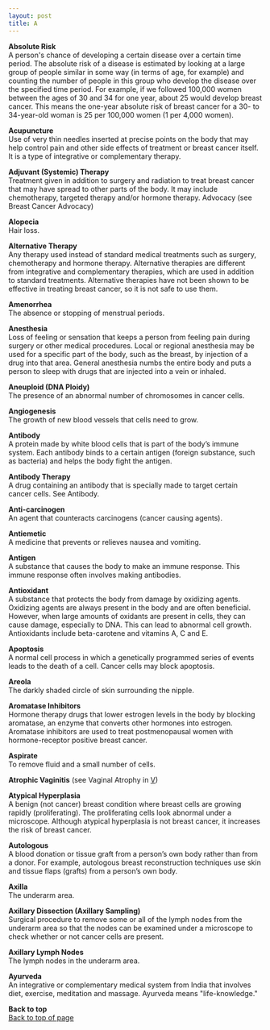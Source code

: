 ```yaml
---
layout: post
title: A
---
```


<a name="top"></a>

**Absolute Risk** \
A person's chance of developing a certain disease over a certain time period. The absolute risk of a disease is estimated by looking at a large group of people similar in some way (in terms of age, for example) and counting the number of people in this group who develop the disease over the specified time period. For example, if we followed 100,000 women between the ages of 30 and 34 for one year, about 25 would develop breast cancer. This means the one-year absolute risk of breast cancer for a 30- to 34-year-old woman is 25 per 100,000 women (1 per 4,000 women).

**Acupuncture** \
Use of very thin needles inserted at precise points on the body that may help control pain and other side effects of treatment or breast cancer itself. It is a type of integrative or complementary therapy.

**Adjuvant (Systemic) Therapy** \
Treatment given in addition to surgery and radiation to treat breast cancer that may have spread to other parts of the body. It may include chemotherapy, targeted therapy and/or hormone therapy.
Advocacy (see Breast Cancer Advocacy)
 
**Alopecia** \
Hair loss.

**Alternative Therapy** \
Any therapy used instead of standard medical treatments such as surgery, chemotherapy and hormone therapy. Alternative therapies are different from integrative and complementary therapies, which are used in addition to standard treatments. Alternative therapies have not been shown to be effective in treating breast cancer, so it is not safe to use them.

**Amenorrhea** \
The absence or stopping of menstrual periods.

**Anesthesia** \
Loss of feeling or sensation that keeps a person from feeling pain during surgery or other medical procedures. Local or regional anesthesia may be used for a specific part of the body, such as the breast, by injection of a drug into that area. General anesthesia numbs the entire body and puts a person to sleep with drugs that are injected into a vein or inhaled.

**Aneuploid (DNA Ploidy)** \
The presence of an abnormal number of chromosomes in cancer cells.

**Angiogenesis** \
The growth of new blood vessels that cells need to grow.

**Antibody** \
A protein made by white blood cells that is part of the body’s immune system. Each antibody binds to a certain antigen (foreign substance, such as bacteria) and helps the body fight the antigen.

**Antibody Therapy** \
A drug containing an antibody that is specially made to target certain cancer cells. See Antibody.

**Anti-carcinogen** \
An agent that counteracts carcinogens (cancer causing agents).

**Antiemetic** \
A medicine that prevents or relieves nausea and vomiting.

**Antigen** \
A substance that causes the body to make an immune response. This immune response often involves making antibodies.
 
**Antioxidant** \
A substance that protects the body from damage by oxidizing agents. Oxidizing agents are always present in the body and are often beneficial. However, when large amounts of oxidants are present in cells, they can cause damage, especially to DNA. This can lead to abnormal cell growth. Antioxidants include beta-carotene and vitamins A, C and E.

**Apoptosis** \
A normal cell process in which a genetically programmed series of events leads to the death of a cell. Cancer cells may block apoptosis.

**Areola** \
The darkly shaded circle of skin surrounding the nipple.

**Aromatase Inhibitors** \
Hormone therapy drugs that lower estrogen levels in the body by blocking aromatase, an enzyme that converts other hormones into estrogen. Aromatase inhibitors are used to treat postmenopausal women with hormone-receptor positive breast cancer.

**Aspirate** \
To remove fluid and a small number of cells.

**Atrophic Vaginitis** (see Vaginal Atrophy in [V](V.html)) 

**Atypical Hyperplasia** \
A benign (not cancer) breast condition where breast cells are growing rapidly (proliferating). The proliferating cells look abnormal under a microscope.
Although atypical hyperplasia is not breast cancer, it increases the risk of breast cancer.

**Autologous** \
A blood donation or tissue graft from a person’s own body rather than from a donor. For example, autologous breast reconstruction techniques use skin and tissue flaps (grafts) from a person’s own body.

**Axilla** \
The underarm area.

**Axillary Dissection (Axillary Sampling)** \
Surgical procedure to remove some or all of the lymph nodes from the underarm area so that the nodes can be examined under a microscope to check whether or not cancer cells are present.
 
**Axillary Lymph Nodes** \
The lymph nodes in the underarm area.

**Ayurveda** \
An integrative or complementary medical system from India that involves diet, exercise, meditation and massage. Ayurveda means "life-knowledge."

**Back to top** \
<a href="#top">Back to top of page</a>
